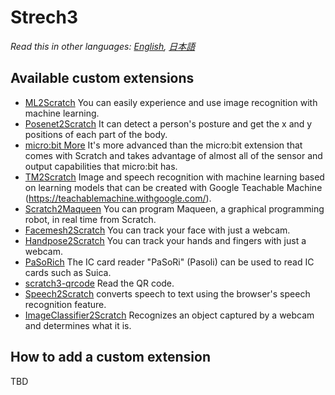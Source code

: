 # Strech3

*Read this in other languages: [English](README.en.md), [日本語](README.md)*

## Available custom extensions

- [ML2Scratch](https://github.com/champierre/ml2scratch) You can easily experience and use image recognition with machine learning.
- [Posenet2Scratch](https://github.com/champierre/posenet2scratch) It can detect a person's posture and get the x and y positions of each part of the body.
- [micro:bit More](https://lab.yengawa.com/project/scratch-microbit-more/) It's more advanced than the micro:bit extension that comes with Scratch and takes advantage of almost all of the sensor and output capabilities that micro:bit has.
- [TM2Scratch](https://github.com/champierre/tm2scratch) Image and speech recognition with machine learning based on learning models that can be created with Google Teachable Machine (https://teachablemachine.withgoogle.com/).
- [Scratch2Maqueen](https://github.com/champierre/scratch2maqueen) You can program Maqueen, a graphical programming robot, in real time from Scratch.
- [Facemesh2Scratch](https://github.com/champierre/facemesh2scratch) You can track your face with just a webcam.
- [Handpose2Scratch](https://github.com/champierre/handpose2scratch) You can track your hands and fingers with just a webcam.
- [PaSoRich](https://github.com/con3office/pasorich) The IC card reader "PaSoRi" (Pasoli) can be used to read IC cards such as Suica.
- [scratch3-qrcode](https://github.com/sugiura-lab/scratch3-qrcode) Read the QR code.
- [Speech2Scratch](https://github.com/champierre/speech2scratch) converts speech to text using the browser's speech recognition feature.
- [ImageClassifier2Scratch](https://github.com/champierre/ic2scratch) Recognizes an object captured by a webcam and determines what it is.

## How to add a custom extension

TBD
